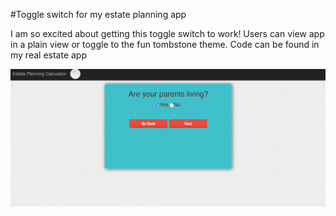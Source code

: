 #Toggle switch for my estate planning app

I am so excited about getting this toggle switch to work! Users can view app in a plain view or toggle to the fun tombstone theme.  Code can be found in my real estate app

![Tombstone toggle](static/img/tombstone-toggle.gif)
